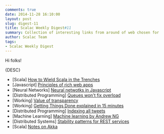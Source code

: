 ```yaml
---
comments: true
date: 2014-11-28 16:10:00
layout: post
slug: digest-11
title: Scalac Weekly Digest#11
summary: Collection of interesting links from around of web chosen for you by Scalac team
author: Scalac Team
tags:
- Scalac Weekly Digest
---
```


Hi folks! 

{DESC}

* \[Scala\] [How to Wield Scala in the Trenches](http://www.infoq.com/presentations/scala-fp-oop)
* \[Javascript\] [Principles of rich web apps](rauchg.com/2014/7-principles-of-rich-web-applications/)
* \[Neural Networks\] [Neural netwotks in Javascript](https://karpathy.github.io/neuralnets/)
* \[Distributed Programming\] [Queues won't fix overload](http://ferd.ca/queues-don-t-fix-overload.html)
* \[Working\] [Value of transparency](http://blog.capwatkins.com/the-value-of-transparency)
* \[Working\] [Getting Things Done explained in 15 minutes](http://hamberg.no/gtd/)
* \[Distributed Programming\] [Indexing all tweets](https://blog.twitter.com/2014/building-a-complete-tweet-index)
* \[Machine Learning\] [Machine learning by Andrew NG](https://www.youtube.com/watch?v=n1ViNeWhC24)
* \[Distributed Systems\] [Stability patterns for REST services](http://www.javaworld.com/article/2824163/application-performance/stability-patterns-applied-in-a-restful-architecture.html)
* \[Scala\] [Notes on Akka](http://rerun.me/tag/akka/)

